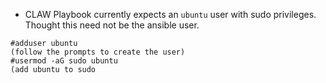 * CLAW Playbook currently expects an `ubuntu` user with sudo privileges.  Thought this need not be the ansible user.

```
#adduser ubuntu
(follow the prompts to create the user)
#usermod -aG sudo ubuntu
(add ubuntu to sudo
```
